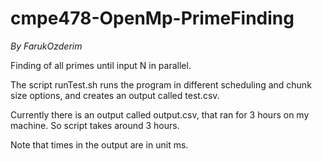# cmpe478-OpenMp-PrimeFinding
_By FarukOzderim_

Finding of all primes until input N in parallel.   

The script runTest.sh runs the program in different scheduling and chunk size options, and creates an output called test.csv.  

Currently there is an output called output.csv, that ran for 3 hours on my machine. So script takes around 3 hours.

Note that times in the output are in unit ms.  